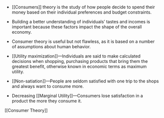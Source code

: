 
- [[Consumers]] theory is the study of how people decide to spend their money based on their individual preferences and budget constraints.
- Building a better understanding of individuals’ tastes and incomes is important because these factors impact the shape of the overall economy.
- Consumer theory is useful but not flawless, as it is based on a number of assumptions about human behavior.

- [[Utility maximization]]—Individuals are said to make calculated decisions when shopping, purchasing products that bring them the greatest benefit, otherwise known in economic terms as maximum utility.
- [[Non-satiation]]—People are seldom satisfied with one trip to the shops and always want to consume more.
- Decreasing [[Marginal Utility]]—Consumers lose satisfaction in a product the more they consume it.

[[Consumer Theory]]